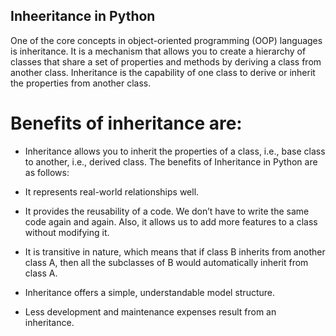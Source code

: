 ## Inheeritance in Python
One of the core concepts in object-oriented programming (OOP) languages is inheritance. It is a mechanism that allows you to create a hierarchy of classes that share a set of properties and methods by deriving a class from another class. Inheritance is the capability of one class to derive or inherit the properties from another class. 

# Benefits of inheritance are:

* Inheritance allows you to inherit the properties of a class, i.e., base class to another, i.e., derived class. The benefits of Inheritance in Python are as follows:

* It represents real-world relationships well.
* It provides the reusability of a code. We don’t have to write the same code again and again. Also, it allows us to add more features to a class without modifying it.
* It is transitive in nature, which means that if class B inherits from another class A, then all the subclasses of B would automatically inherit from class A.
* Inheritance offers a simple, understandable model structure. 
* Less development and maintenance expenses result from an inheritance.
